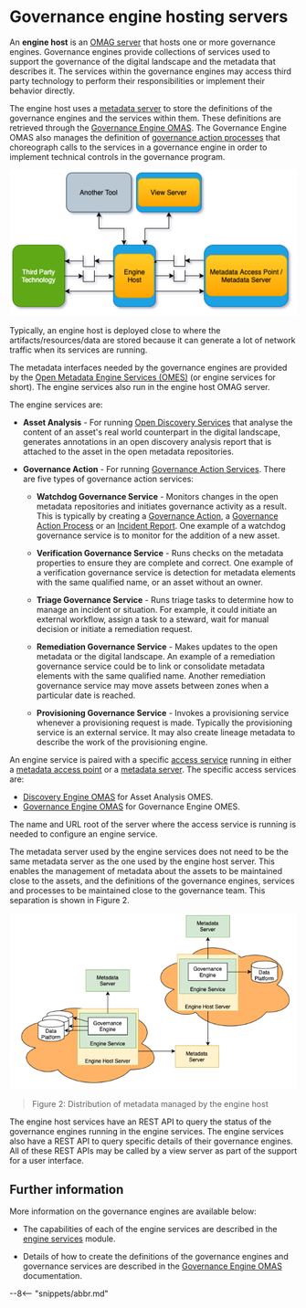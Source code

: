 <!-- SPDX-License-Identifier: CC-BY-4.0 -->
<!-- Copyright Contributors to the Egeria project 2020. -->

# Governance engine hosting servers

An **engine host** is an [OMAG server](/egeria/concepts/omag-server) that hosts one or more governance engines.
Governance engines provide collections of services used to support the governance of the digital
landscape and the metadata that describes it.
The services within the governance engines may access third party technology to
perform their responsibilities or implement their behavior directly.

The engine host uses a [metadata server](/egeria/concepts/metadata-server) to store the definitions of the governance
engines and the services within them.  These definitions are retrieved through the
[Governance Engine OMAS](/egeria/services/omas/governance-engine).
The Governance Engine OMAS also manages the definition of 
[governance action processes](../../../access-services/governance-engine/docs/concepts/governance-action-process.md)
that choreograph calls to the services in a governance engine in order to implement
technical controls in the governance program.

![Engine host in an OMAG server ecosystem](engine-host.png)

Typically, an engine host is deployed close to where the artifacts/resources/data are stored
because it can generate a lot of network traffic when its services are running.

The metadata interfaces needed by the governance engines are provided by the
[Open Metadata Engine Services (OMES)](/egeria/services/omes) (or engine services for short).
The engine services also run in the engine host OMAG server.

The engine services are:

* **Asset Analysis** - For running [Open Discovery Services](../../../frameworks/open-discovery-framework/docs/discovery-service.md) 
                       that analyse the content of an asset's real world counterpart in the digital landscape, generates annotations
                       in an open discovery analysis report that is attached to the asset in the open metadata repositories.

* **Governance Action** - For running [Governance Action Services](../../../frameworks/governance-action-framework/docs/governance-action-service.md).
                        There are five types of governance action services:                
    * **Watchdog Governance Service** - Monitors changes in the open metadata repositories and initiates governance activity as a result.
        This is typically by creating a 
        [Governance Action](../../../frameworks/governance-action-framework/docs/governance-action.md), a 
        [Governance Action Process](../../../frameworks/governance-action-framework/docs/governance-action-process.md) or an
        [Incident Report](../../../frameworks/governance-action-framework/docs/incident-report.md).
        One example of a watchdog governance service is to monitor for the addition of a new asset.
  
    * **Verification Governance Service** - Runs checks on the metadata properties to ensure they are complete and correct.
   One example of a verification governance service is detection for metadata
   elements with the same qualified name, or an asset without an owner.
                      
    * **Triage Governance Service** - Runs triage tasks to determine how to manage an incident or situation.
    For example, it could initiate an external workflow, assign a task to a steward, wait for manual
    decision or initiate a remediation request.
                   
    * **Remediation Governance Service** - Makes updates to the open metadata or the digital landscape.
    An example of a remediation governance service could be to link or consolidate metadata elements with the same
   qualified name. Another remediation governance service may move assets between zones when a particular date is reached.
   
    * **Provisioning Governance Service** - Invokes a provisioning service whenever a provisioning request is made.  Typically the
   provisioning service is an external service.  It may also create lineage metadata to
   describe the work of the provisioning engine.                

An engine service is paired with a specific [access service](../../../access-services) running in either a 
[metadata access point](metadata-access-point.md) or a [metadata server](metadata-server.md).
The specific access services are:

* [Discovery Engine OMAS](../../../access-services/discovery-engine) for Asset Analysis OMES.
* [Governance Engine OMAS](../../../access-services/governance-engine) for Governance Engine OMES.

The name and URL root of the server where the access service is running
is needed to configure an engine service.

The metadata server used by the engine services does not need to be the same metadata server
as the one used by the engine host server.
This enables the management of metadata about the assets to be maintained close to the assets,
and the definitions of the governance engines, services and processes to be maintained
close to the governance team.  This separation is shown in Figure 2.


![Figure 2](distributed-engine-services-config.png#pagewidth)
> Figure 2: Distribution of metadata managed by the engine host



The engine host services have an REST API to query the status of the governance engines
running in the engine services.  The engine services also have a REST API to query specific details of their
governance engines.  All of these REST APIs may be called by a view server as part of the
support for a user interface.

## Further information

More information on the governance engines are available below:

* The capabilities of each of the engine
services are described in the [engine services](../../../engine-services) module.

* Details of how to create the definitions of the governance engines and governance services are 
  described in the [Governance Engine OMAS](../../../access-services/governance-engine) documentation.

--8<-- "snippets/abbr.md"

